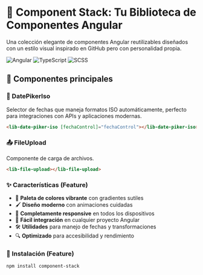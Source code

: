 # 🌟 Component Stack: Tu Biblioteca de Componentes Angular

Una colección elegante de componentes Angular reutilizables diseñados con un estilo visual inspirado en GitHub pero con personalidad propia.

![Angular](https://img.shields.io/badge/-Angular-DD0031?style=flat-square&logo=angular&logoColor=white)
![TypeScript](https://img.shields.io/badge/-TypeScript-3178C6?style=flat-square&logo=typescript&logoColor=white)
![SCSS](https://img.shields.io/badge/-SCSS-CC6699?style=flat-square&logo=sass&logoColor=white)

## 🎯 Componentes principales

### 📅 DatePikerIso

Selector de fechas que maneja formatos ISO automáticamente, perfecto para integraciones con APIs y aplicaciones modernas.

```html
<lib-date-piker-iso [fechaControl]="fechaControl"></lib-date-piker-iso>
```
### 📤 FileUpload
Componente de carga de archivos.
```html
<lib-file-upload></lib-file-upload>
```

### ✨ Características (Feature)
- 🎨 **Paleta de colores vibrante** con gradientes sutiles
- 🖌️ **Diseño moderno** con animaciones cuidadas
- 📱 **Completamente responsive** en todos los dispositivos
- 🧩 **Fácil integración** en cualquier proyecto Angular
- 🛠️ **Utilidades** para manejo de fechas y transformaciones
- 🔍 **Optimizado** para accesibilidad y rendimiento  

### 🚀 Instalación (Feature)
```bash
npm install component-stack
```
